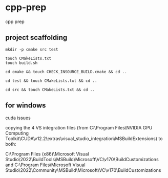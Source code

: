 # cpp-prep
cpp prep

## project scaffolding
```shell
mkdir -p cmake src test

touch CMakeLists.txt
touch build.sh

cd cmake && touch CHECK_INSOURCE_BUILD.cmake && cd ..

cd test && touch CMakeLists.txt && cd ..

cd src && touch CMakeLists.txt && cd ..
```

## for windows
cuda issues

copying the 4 VS integration files (from C:\Program Files\NVIDIA GPU Computing Toolkit\CUDA\v12.2\extras\visual_studio_integration\MSBuildExtensions) to both:

C:\Program Files (x86)\Microsoft Visual Studio\2022\BuildTools\MSBuild\Microsoft\VC\v170\BuildCustomizations
and C:\Program Files\Microsoft Visual Studio\2022\Community\MSBuild\Microsoft\VC\v170\BuildCustomizations
